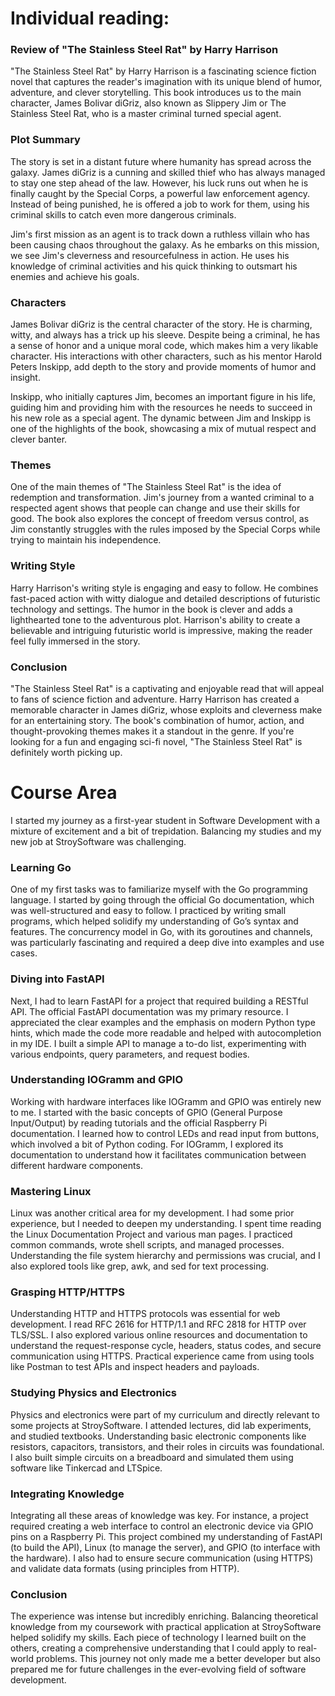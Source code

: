 # Individual reading:

### Review of "The Stainless Steel Rat" by Harry Harrison

"The Stainless Steel Rat" by Harry Harrison is a fascinating science fiction novel that captures the reader's imagination with its unique blend of humor, adventure, and clever storytelling. This book introduces us to the main character, James Bolivar diGriz, also known as Slippery Jim or The Stainless Steel Rat, who is a master criminal turned special agent.

### Plot Summary

The story is set in a distant future where humanity has spread across the galaxy. James diGriz is a cunning and skilled thief who has always managed to stay one step ahead of the law. However, his luck runs out when he is finally caught by the Special Corps, a powerful law enforcement agency. Instead of being punished, he is offered a job to work for them, using his criminal skills to catch even more dangerous criminals.

Jim's first mission as an agent is to track down a ruthless villain who has been causing chaos throughout the galaxy. As he embarks on this mission, we see Jim's cleverness and resourcefulness in action. He uses his knowledge of criminal activities and his quick thinking to outsmart his enemies and achieve his goals.

### Characters

James Bolivar diGriz is the central character of the story. He is charming, witty, and always has a trick up his sleeve. Despite being a criminal, he has a sense of honor and a unique moral code, which makes him a very likable character. His interactions with other characters, such as his mentor Harold Peters Inskipp, add depth to the story and provide moments of humor and insight.

Inskipp, who initially captures Jim, becomes an important figure in his life, guiding him and providing him with the resources he needs to succeed in his new role as a special agent. The dynamic between Jim and Inskipp is one of the highlights of the book, showcasing a mix of mutual respect and clever banter.

### Themes

One of the main themes of "The Stainless Steel Rat" is the idea of redemption and transformation. Jim's journey from a wanted criminal to a respected agent shows that people can change and use their skills for good. The book also explores the concept of freedom versus control, as Jim constantly struggles with the rules imposed by the Special Corps while trying to maintain his independence.

### Writing Style

Harry Harrison's writing style is engaging and easy to follow. He combines fast-paced action with witty dialogue and detailed descriptions of futuristic technology and settings. The humor in the book is clever and adds a lighthearted tone to the adventurous plot. Harrison's ability to create a believable and intriguing futuristic world is impressive, making the reader feel fully immersed in the story.

### Conclusion

"The Stainless Steel Rat" is a captivating and enjoyable read that will appeal to fans of science fiction and adventure. Harry Harrison has created a memorable character in James diGriz, whose exploits and cleverness make for an entertaining story. The book's combination of humor, action, and thought-provoking themes makes it a standout in the genre. If you're looking for a fun and engaging sci-fi novel, "The Stainless Steel Rat" is definitely worth picking up.

# Course Area

I started my journey as a first-year student in Software Development with a mixture of excitement and a bit of trepidation. Balancing my studies and my new job at StroySoftware was challenging.

### Learning Go

One of my first tasks was to familiarize myself with the Go programming language. I started by going through the official Go documentation, which was well-structured and easy to follow. I practiced by writing small programs, which helped solidify my understanding of Go’s syntax and features. The concurrency model in Go, with its goroutines and channels, was particularly fascinating and required a deep dive into examples and use cases.

### Diving into FastAPI

Next, I had to learn FastAPI for a project that required building a RESTful API. The official FastAPI documentation was my primary resource. I appreciated the clear examples and the emphasis on modern Python type hints, which made the code more readable and helped with autocompletion in my IDE. I built a simple API to manage a to-do list, experimenting with various endpoints, query parameters, and request bodies.

### Understanding IOGramm and GPIO

Working with hardware interfaces like IOGramm and GPIO was entirely new to me. I started with the basic concepts of GPIO (General Purpose Input/Output) by reading tutorials and the official Raspberry Pi documentation. I learned how to control LEDs and read input from buttons, which involved a bit of Python coding. For IOGramm, I explored its documentation to understand how it facilitates communication between different hardware components.

### Mastering Linux

Linux was another critical area for my development. I had some prior experience, but I needed to deepen my understanding. I spent time reading the Linux Documentation Project and various man pages. I practiced common commands, wrote shell scripts, and managed processes. Understanding the file system hierarchy and permissions was crucial, and I also explored tools like grep, awk, and sed for text processing.

### Grasping HTTP/HTTPS

Understanding HTTP and HTTPS protocols was essential for web development. I read RFC 2616 for HTTP/1.1 and RFC 2818 for HTTP over TLS/SSL. I also explored various online resources and documentation to understand the request-response cycle, headers, status codes, and secure communication using HTTPS. Practical experience came from using tools like Postman to test APIs and inspect headers and payloads.

### Studying Physics and Electronics

Physics and electronics were part of my curriculum and directly relevant to some projects at StroySoftware. I attended lectures, did lab experiments, and studied textbooks. Understanding basic electronic components like resistors, capacitors, transistors, and their roles in circuits was foundational. I also built simple circuits on a breadboard and simulated them using software like Tinkercad and LTSpice.

### Integrating Knowledge

Integrating all these areas of knowledge was key. For instance, a project required creating a web interface to control an electronic device via GPIO pins on a Raspberry Pi. This project combined my understanding of FastAPI (to build the API), Linux (to manage the server), and GPIO (to interface with the hardware). I also had to ensure secure communication (using HTTPS) and validate data formats (using principles from HTTP).

### Conclusion

The experience was intense but incredibly enriching. Balancing theoretical knowledge from my coursework with practical application at StroySoftware helped solidify my skills. Each piece of technology I learned built on the others, creating a comprehensive understanding that I could apply to real-world problems. This journey not only made me a better developer but also prepared me for future challenges in the ever-evolving field of software development.
